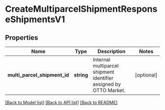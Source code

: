 # CreateMultiparcelShipmentResponseShipmentsV1

## Properties
Name | Type | Description | Notes
------------ | ------------- | ------------- | -------------
**multi_parcel_shipment_id** | **string** | Internal multiparcel shipment identifier assigned by OTTO Market. | [optional] 

[[Back to Model list]](../../README.md#documentation-for-models) [[Back to API list]](../../README.md#documentation-for-api-endpoints) [[Back to README]](../../README.md)


